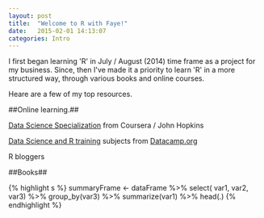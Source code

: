 ```yaml
---
layout: post
title:  "Welcome to R with Faye!"
date:   2015-02-01 14:13:07
categories: Intro
---
```

I first began learning 'R' in July / August (2014) time frame as a project for my business. Since, then I've made it a priority to learn 'R' in a more structured way, through various books and online courses.

Heare are a few of my top resources.


##Online learning.##

[Data Science Specialization][Coursera] from Coursera / John Hopkins

[Data Science and R training][Datacamp] subjects from [Datacamp.org][Datacamp]

R bloggers

##Books##




{% highlight s %}
summaryFrame <- dataFrame %>%
	select( var1, var2, var3) %>%
	group_by(var3) %>%
	summarize(var1) %>%
	head(.)
{% endhighlight %}


[Coursera]:      https://www.coursera.org/specialization/jhudatascience/1?utm_medium=listingPage
[Datacamp]:   https://www.datacamp.com/courses
